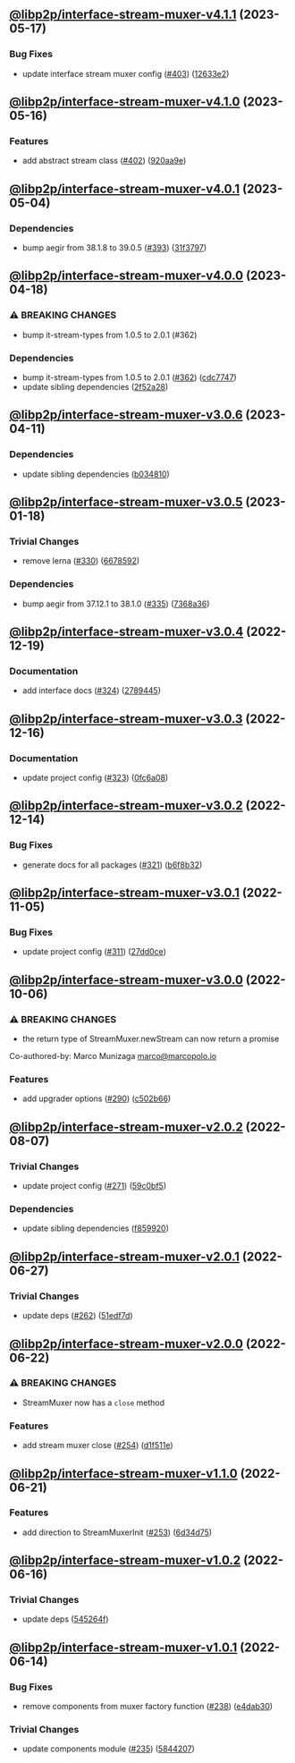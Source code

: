 ## [@libp2p/interface-stream-muxer-v4.1.1](https://github.com/libp2p/js-libp2p-interfaces/compare/@libp2p/interface-stream-muxer-v4.1.0...@libp2p/interface-stream-muxer-v4.1.1) (2023-05-17)


### Bug Fixes

* update interface stream muxer config ([#403](https://github.com/libp2p/js-libp2p-interfaces/issues/403)) ([12633e2](https://github.com/libp2p/js-libp2p-interfaces/commit/12633e28eae8e9e26429c29e6d0ecb8df8933a25))

## [@libp2p/interface-stream-muxer-v4.1.0](https://github.com/libp2p/js-libp2p-interfaces/compare/@libp2p/interface-stream-muxer-v4.0.1...@libp2p/interface-stream-muxer-v4.1.0) (2023-05-16)


### Features

* add abstract stream class ([#402](https://github.com/libp2p/js-libp2p-interfaces/issues/402)) ([920aa9e](https://github.com/libp2p/js-libp2p-interfaces/commit/920aa9ec2e44ce0bafbfa1f61864079313837020))

## [@libp2p/interface-stream-muxer-v4.0.1](https://github.com/libp2p/js-libp2p-interfaces/compare/@libp2p/interface-stream-muxer-v4.0.0...@libp2p/interface-stream-muxer-v4.0.1) (2023-05-04)


### Dependencies

* bump aegir from 38.1.8 to 39.0.5 ([#393](https://github.com/libp2p/js-libp2p-interfaces/issues/393)) ([31f3797](https://github.com/libp2p/js-libp2p-interfaces/commit/31f3797b24f7c23f3f16e9db3a230bd5f7cd5175))

## [@libp2p/interface-stream-muxer-v4.0.0](https://github.com/libp2p/js-libp2p-interfaces/compare/@libp2p/interface-stream-muxer-v3.0.6...@libp2p/interface-stream-muxer-v4.0.0) (2023-04-18)


### ⚠ BREAKING CHANGES

* bump it-stream-types from 1.0.5 to 2.0.1 (#362)

### Dependencies

* bump it-stream-types from 1.0.5 to 2.0.1 ([#362](https://github.com/libp2p/js-libp2p-interfaces/issues/362)) ([cdc7747](https://github.com/libp2p/js-libp2p-interfaces/commit/cdc774792beead63e0ded96bd6c23de0335a49e3))
* update sibling dependencies ([2f52a28](https://github.com/libp2p/js-libp2p-interfaces/commit/2f52a284b59c0a88b040f86da1f5d3f044727f2c))

## [@libp2p/interface-stream-muxer-v3.0.6](https://github.com/libp2p/js-libp2p-interfaces/compare/@libp2p/interface-stream-muxer-v3.0.5...@libp2p/interface-stream-muxer-v3.0.6) (2023-04-11)


### Dependencies

* update sibling dependencies ([b034810](https://github.com/libp2p/js-libp2p-interfaces/commit/b0348102e41dc18166e70063f4708a2b3544f4b6))

## [@libp2p/interface-stream-muxer-v3.0.5](https://github.com/libp2p/js-libp2p-interfaces/compare/@libp2p/interface-stream-muxer-v3.0.4...@libp2p/interface-stream-muxer-v3.0.5) (2023-01-18)


### Trivial Changes

* remove lerna ([#330](https://github.com/libp2p/js-libp2p-interfaces/issues/330)) ([6678592](https://github.com/libp2p/js-libp2p-interfaces/commit/6678592dd0cf601a2671852f9d2a0aff5dee2b18))


### Dependencies

* bump aegir from 37.12.1 to 38.1.0 ([#335](https://github.com/libp2p/js-libp2p-interfaces/issues/335)) ([7368a36](https://github.com/libp2p/js-libp2p-interfaces/commit/7368a363423a08e8fa247dcb76ea13e4cf030d65))

## [@libp2p/interface-stream-muxer-v3.0.4](https://github.com/libp2p/js-libp2p-interfaces/compare/@libp2p/interface-stream-muxer-v3.0.3...@libp2p/interface-stream-muxer-v3.0.4) (2022-12-19)


### Documentation

* add interface docs ([#324](https://github.com/libp2p/js-libp2p-interfaces/issues/324)) ([2789445](https://github.com/libp2p/js-libp2p-interfaces/commit/278944594c24e1a3c4b3624a35680d69166546d7))

## [@libp2p/interface-stream-muxer-v3.0.3](https://github.com/libp2p/js-libp2p-interfaces/compare/@libp2p/interface-stream-muxer-v3.0.2...@libp2p/interface-stream-muxer-v3.0.3) (2022-12-16)


### Documentation

* update project config ([#323](https://github.com/libp2p/js-libp2p-interfaces/issues/323)) ([0fc6a08](https://github.com/libp2p/js-libp2p-interfaces/commit/0fc6a08e9cdcefe361fe325281a3a2a03759ff59))

## [@libp2p/interface-stream-muxer-v3.0.2](https://github.com/libp2p/js-libp2p-interfaces/compare/@libp2p/interface-stream-muxer-v3.0.1...@libp2p/interface-stream-muxer-v3.0.2) (2022-12-14)


### Bug Fixes

* generate docs for all packages ([#321](https://github.com/libp2p/js-libp2p-interfaces/issues/321)) ([b6f8b32](https://github.com/libp2p/js-libp2p-interfaces/commit/b6f8b32a920c15a28fe021e6050e31aaae89d518))

## [@libp2p/interface-stream-muxer-v3.0.1](https://github.com/libp2p/js-libp2p-interfaces/compare/@libp2p/interface-stream-muxer-v3.0.0...@libp2p/interface-stream-muxer-v3.0.1) (2022-11-05)


### Bug Fixes

* update project config ([#311](https://github.com/libp2p/js-libp2p-interfaces/issues/311)) ([27dd0ce](https://github.com/libp2p/js-libp2p-interfaces/commit/27dd0ce3c249892ac69cbb24ddaf0b9f32385e37))

## [@libp2p/interface-stream-muxer-v3.0.0](https://github.com/libp2p/js-libp2p-interfaces/compare/@libp2p/interface-stream-muxer-v2.0.2...@libp2p/interface-stream-muxer-v3.0.0) (2022-10-06)


### ⚠ BREAKING CHANGES

* the return type of StreamMuxer.newStream can now return a promise

Co-authored-by: Marco Munizaga <marco@marcopolo.io>

### Features

* add upgrader options ([#290](https://github.com/libp2p/js-libp2p-interfaces/issues/290)) ([c502b66](https://github.com/libp2p/js-libp2p-interfaces/commit/c502b66d87020eb8e2768c49be17392c55503f69))

## [@libp2p/interface-stream-muxer-v2.0.2](https://github.com/libp2p/js-libp2p-interfaces/compare/@libp2p/interface-stream-muxer-v2.0.1...@libp2p/interface-stream-muxer-v2.0.2) (2022-08-07)


### Trivial Changes

* update project config ([#271](https://github.com/libp2p/js-libp2p-interfaces/issues/271)) ([59c0bf5](https://github.com/libp2p/js-libp2p-interfaces/commit/59c0bf5e0b05496fca2e4902632b61bb41fad9e9))


### Dependencies

* update sibling dependencies ([f859920](https://github.com/libp2p/js-libp2p-interfaces/commit/f859920423587ae797ac90ccaa3af8bdf60ae549))

## [@libp2p/interface-stream-muxer-v2.0.1](https://github.com/libp2p/js-libp2p-interfaces/compare/@libp2p/interface-stream-muxer-v2.0.0...@libp2p/interface-stream-muxer-v2.0.1) (2022-06-27)


### Trivial Changes

* update deps ([#262](https://github.com/libp2p/js-libp2p-interfaces/issues/262)) ([51edf7d](https://github.com/libp2p/js-libp2p-interfaces/commit/51edf7d9b3765a6f75c915b1483ea345d0133a41))

## [@libp2p/interface-stream-muxer-v2.0.0](https://github.com/libp2p/js-libp2p-interfaces/compare/@libp2p/interface-stream-muxer-v1.1.0...@libp2p/interface-stream-muxer-v2.0.0) (2022-06-22)


### ⚠ BREAKING CHANGES

* StreamMuxer now has a `close` method

### Features

* add stream muxer close ([#254](https://github.com/libp2p/js-libp2p-interfaces/issues/254)) ([d1f511e](https://github.com/libp2p/js-libp2p-interfaces/commit/d1f511e4b5857769c4eddf902288dc69fcb667b4))

## [@libp2p/interface-stream-muxer-v1.1.0](https://github.com/libp2p/js-libp2p-interfaces/compare/@libp2p/interface-stream-muxer-v1.0.2...@libp2p/interface-stream-muxer-v1.1.0) (2022-06-21)


### Features

* add direction to StreamMuxerInit ([#253](https://github.com/libp2p/js-libp2p-interfaces/issues/253)) ([6d34d75](https://github.com/libp2p/js-libp2p-interfaces/commit/6d34d755ff4e798d52945f1f099052bdd6a83f2b))

## [@libp2p/interface-stream-muxer-v1.0.2](https://github.com/libp2p/js-libp2p-interfaces/compare/@libp2p/interface-stream-muxer-v1.0.1...@libp2p/interface-stream-muxer-v1.0.2) (2022-06-16)


### Trivial Changes

* update deps ([545264f](https://github.com/libp2p/js-libp2p-interfaces/commit/545264f87a58394d2a7da77e93f3a596e889238f))

## [@libp2p/interface-stream-muxer-v1.0.1](https://github.com/libp2p/js-libp2p-interfaces/compare/@libp2p/interface-stream-muxer-v1.0.0...@libp2p/interface-stream-muxer-v1.0.1) (2022-06-14)


### Bug Fixes

* remove components from muxer factory function ([#238](https://github.com/libp2p/js-libp2p-interfaces/issues/238)) ([e4dab30](https://github.com/libp2p/js-libp2p-interfaces/commit/e4dab306d9bf406b9bb3cb92644e28cf81f7bda6))


### Trivial Changes

* update components module ([#235](https://github.com/libp2p/js-libp2p-interfaces/issues/235)) ([5844207](https://github.com/libp2p/js-libp2p-interfaces/commit/58442070af59aa852c83ec3aecdbd1d2c646b018))
